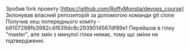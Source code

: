 Зробив fork проекту [https://github.com/RoffyMonsta/devops_course]
Зклонував власний репозиторій за допомогою команди git clone
Получив хеш попереднього коміту - b9107298fb3982c4f639dc8c2939014567df89e1
Перейшов в гілку "master", але змін з минулої гілки немає, тому що зміни не підтвердженні.
